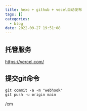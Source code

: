 ```yaml
---
title: hexo + github + vecel自动发布
tags: []
categories:
  - blog
date: 2022-09-27 19:51:08
---
```


## 托管服务
https://vercel.com/

## 提交git命令
```shell
git commit -a -m "webhook"
git push -u origin main
```

/cm
